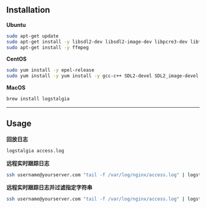 ## Installation

**Ubuntu**
```bash
sudo apt-get update
sudo apt-get install -y libsdl2-dev libsdl2-image-dev libpcre3-dev libfreetype6-dev libglew-dev libglm-dev libboost-dev libpng12-dev
sudo apt-get install -y ffmpeg
```

**CentOS**
```bash
sudo yum install -y epel-release
sudo yum install -y yum install -y gcc-c++ SDL2-devel SDL2_image-devel pcre-devel freetype-devel glew-devel glm-devel boost-devel libpng-devel
```

**MacOS**
```bash
brew install logstalgia 
````

----

## Usage

**回放日志**

```bash
logstalgia access.log
```

**远程实时跟踪日志**
```bash
ssh username@yourserver.com "tail -f /var/log/nginx/access.log" | logstalgia --sync
```

**远程实时跟踪日志并过滤指定字符串**
```bash
ssh username@yourserver.com "tail -f /var/log/nginx/access.log" | logstalgia -g "Mozilla/4.0" --sync
```

